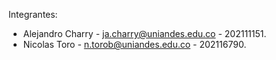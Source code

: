 Integrantes:
- Alejandro Charry - ja.charry@uniandes.edu.co - 202111151.
- Nicolas Toro - n.torob@uniandes.edu.co - 202116790.